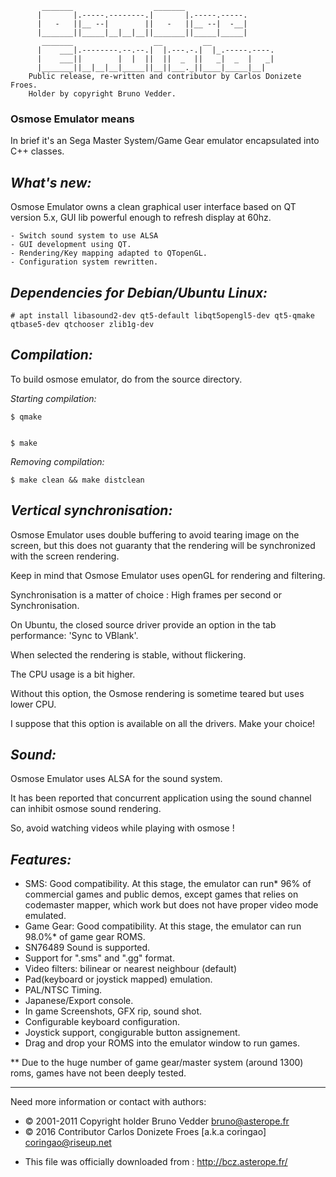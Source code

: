           _______                  _______
          |       |.-----.--------.|       |.-----.-----.
          |   -   ||__ --|        ||   -   ||__ --|  -__|
          |_______||_____|__|__|__||_______||_____|_____|
           _______                  __         __
          |    ___|.--------.--.--.|  |.---.-.|  |_.-----.----.
          |    ___||        |  |  ||  ||  _  ||   _|  _  |   _|
          |_______||__|__|__|_____||__||___._||____|_____|__|
        Public release, re-written and contributor by Carlos Donizete Froes.
        Holder by copyright Bruno Vedder.

### Osmose Emulator means

In brief it's an Sega Master System/Game Gear emulator encapsulated into C++ classes.

*What's new:*
-----------
Osmose Emulator owns a clean graphical user interface based on QT version 5.x,
GUI lib powerful enough to refresh display at 60hz.

	- Switch sound system to use ALSA
	- GUI development using QT.
	- Rendering/Key mapping adapted to QTopenGL.
	- Configuration system rewritten.

*Dependencies for Debian/Ubuntu Linux:*
---------------------------------------

    # apt install libasound2-dev qt5-default libqt5opengl5-dev qt5-qmake qtbase5-dev qtchooser zlib1g-dev

*Compilation:*
--------------
To build osmose emulator, do from the source directory.

*Starting compilation:*

    $ qmake

  
    $ make

*Removing compilation:*

    $ make clean && make distclean

*Vertical synchronisation:*
---------------------------
Osmose Emulator uses double buffering to avoid tearing image on the screen, but this does 
not guaranty that the rendering will be synchronized with the screen rendering.

Keep in mind that Osmose Emulator uses openGL for rendering and filtering.

Synchronisation is a matter of choice : High frames per second or Synchronisation.

On Ubuntu, the closed source driver provide an option in the tab performance: 'Sync to VBlank'.

When selected the rendering is stable, without flickering.

The CPU usage is a bit higher.

Without this option, the Osmose rendering is sometime teared but uses lower CPU.

I suppose that this option is available on all the drivers. Make your choice!

*Sound:*
--------
Osmose Emulator uses ALSA for the sound system.

It has been reported that concurrent application using the sound channel can inhibit osmose sound rendering.

So, avoid watching videos while playing with osmose !


*Features:*
-----------
- SMS: Good compatibility. At this stage, the emulator can run* 96% of commercial games and public demos, except games that relies on codemaster mapper, which work  but does not have proper video mode emulated.
- Game Gear: Good compatibility. At this stage, the emulator can run 98.0%* of game gear ROMS.
- SN76489 Sound is supported.
- Support for ".sms"  and ".gg" format.
- Video filters: bilinear or nearest neighbour (default)
- Pad(keyboard or joystick mapped) emulation.
- PAL/NTSC Timing.
- Japanese/Export console.
- In game Screenshots, GFX rip, sound shot.
- Configurable keyboard configuration.
- Joystick support, congigurable button assignement.
- Drag and drop your ROMS into the emulator window to run games.
    
** Due to the huge number of game gear/master system (around 1300) roms, games have not been deeply tested.

-----

Need more information or contact with authors:

- © 2001-2011 Copyright holder Bruno Vedder <bruno@asterope.fr>
- © 2016 Contributor Carlos Donizete Froes [a.k.a coringao] <coringao@riseup.net>

* This file was officially downloaded from : http://bcz.asterope.fr/
